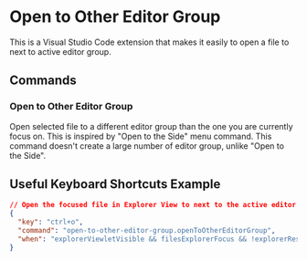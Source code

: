 # Open to Other Editor Group

This is a Visual Studio Code extension that makes it easily to open a file to next to active editor group.

## Commands
### Open to Other Editor Group
Open selected file to a different editor group than the one you are currently focus on.  This is inspired by "Open to the Side" menu command.  This command doesn't create a large number of editor group, unlike "Open to the Side".

## Useful Keyboard Shortcuts Example
```json
// Open the focused file in Explorer View to next to the active editor group.
{
  "key": "ctrl+o",
  "command": "open-to-other-editor-group.openToOtherEditorGroup",
  "when": "explorerViewletVisible && filesExplorerFocus && !explorerResourceIsFolder && !inputFocus"
}
```
